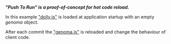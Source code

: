 **_"Push To Run" is a proof-of-concept for hot code reload._**

In this example ["dolly.js"](https://github.com/yarcub/pushtorun/blob/master/client/app/scripts/dolly.js) is loaded at application startup with an empty _genoma_ object.

After each commit the ["genoma.js"](https://github.com/yarcub/pushtorun/blob/master/client/app/scripts/engine/genoma.js) is reloaded and change the behaviour of client code.